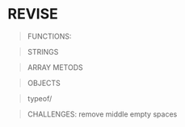 # REVISE

> FUNCTIONS:

> STRINGS

> ARRAY METODS

> OBJECTS


> typeof/

> CHALLENGES:
remove middle empty spaces